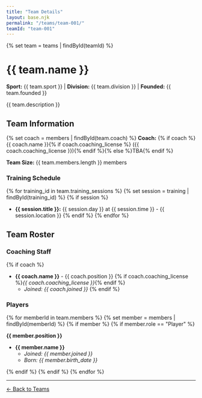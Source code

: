 ```yaml
---
title: "Team Details"
layout: base.njk
permalink: "/teams/team-001/"
teamId: "team-001"
---
```


{% set team = teams | findById(teamId) %}

# {{ team.name }}

**Sport:** {{ team.sport }} | **Division:** {{ team.division }} | **Founded:** {{ team.founded }}

{{ team.description }}

## Team Information

{% set coach = members | findById(team.coach) %}
**Coach:** {% if coach %}{{ coach.name }}{% if coach.coaching_license %} ({{ coach.coaching_license }}){% endif %}{% else %}TBA{% endif %}

**Team Size:** {{ team.members.length }} members

### Training Schedule
{% for training_id in team.training_sessions %}
{% set session = training | findById(training_id) %}
{% if session %}
- **{{ session.title }}:** {{ session.day }} at {{ session.time }} - {{ session.location }}
{% endif %}
{% endfor %}

## Team Roster

### Coaching Staff
{% if coach %}
- **{{ coach.name }}** - {{ coach.position }}
  {% if coach.coaching_license %}*{{ coach.coaching_license }}*{% endif %}
  - *Joined: {{ coach.joined }}*
{% endif %}

### Players
{% for memberId in team.members %}
{% set member = members | findById(memberId) %}
{% if member %}
{% if member.role == "Player" %}

**{{ member.position }}**
- **{{ member.name }}**
  - *Joined: {{ member.joined }}*
  - *Born: {{ member.birth_date }}*

{% endif %}
{% endif %}
{% endfor %}

---

[← Back to Teams](/teams/)